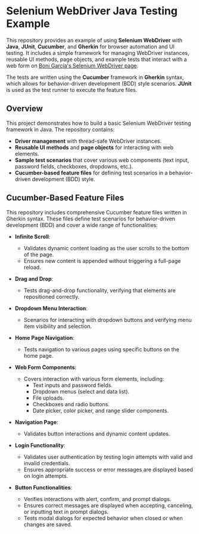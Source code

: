 # Selenium WebDriver Java Testing Example

This repository provides an example of using **Selenium WebDriver** with **Java**, **JUnit**, **Cucumber**, and **Gherkin** for browser automation and UI testing. It includes a simple framework for managing WebDriver instances, reusable UI methods, page objects, and example tests that interact with a web form on [Boni García's Selenium WebDriver page](https://bonigarcia.dev/selenium-webdriver-java/web-form.html).

The tests are written using the **Cucumber** framework in **Gherkin** syntax, which allows for behavior-driven development (BDD) style scenarios. **JUnit** is used as the test runner to execute the feature files.


## Overview

This project demonstrates how to build a basic Selenium WebDriver testing framework in Java. The repository contains:

- **Driver management** with thread-safe WebDriver instances.
- **Reusable UI methods** and **page objects** for interacting with web elements.
- **Sample test scenarios** that cover various web components (text input, password fields, checkboxes, dropdowns, etc.).
- **Cucumber-based feature files** for defining test scenarios in a behavior-driven development (BDD) style.

## Cucumber-Based Feature Files  

This repository includes comprehensive Cucumber feature files written in Gherkin syntax. These files define test scenarios for behavior-driven development (BDD) and cover a wide range of functionalities:  

- **Infinite Scroll**:  
  - Validates dynamic content loading as the user scrolls to the bottom of the page.  
  - Ensures new content is appended without triggering a full-page reload.  

- **Drag and Drop**:  
  - Tests drag-and-drop functionality, verifying that elements are repositioned correctly.  

- **Dropdown Menu Interaction**:  
  - Scenarios for interacting with dropdown buttons and verifying menu item visibility and selection.  

- **Home Page Navigation**:  
  - Tests navigation to various pages using specific buttons on the home page.  

- **Web Form Components**:  
  - Covers interaction with various form elements, including:  
    - Text inputs and password fields.  
    - Dropdown menus (select and data list).  
    - File uploads.  
    - Checkboxes and radio buttons.  
    - Date picker, color picker, and range slider components.  

- **Navigation Page**:  
  - Validates button interactions and dynamic content updates.  

- **Login Functionality**:  
  - Validates user authentication by testing login attempts with valid and invalid credentials.  
  - Ensures appropriate success or error messages are displayed based on login attempts.  

- **Button Functionalities**:  
  - Verifies interactions with alert, confirm, and prompt dialogs.  
  - Ensures correct messages are displayed when accepting, canceling, or inputting text in prompt dialogs.  
  - Tests modal dialogs for expected behavior when closed or when changes are saved. 

